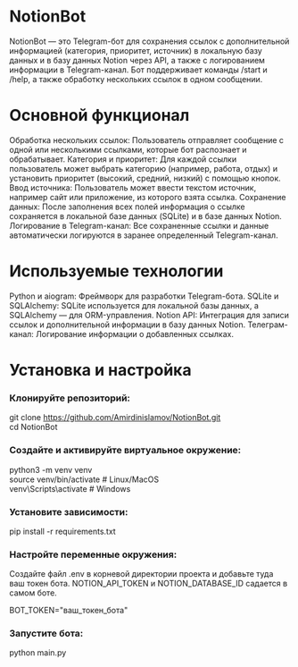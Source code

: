 # NotionBot

NotionBot — это Telegram-бот для сохранения ссылок с дополнительной информацией (категория, приоритет, источник) в локальную базу данных и в базу данных Notion через API, а также с логированием информации в Telegram-канал. Бот поддерживает команды /start и /help, а также обработку нескольких ссылок в одном сообщении.

# Основной функционал

Обработка нескольких ссылок: Пользователь отправляет сообщение с одной или несколькими ссылками, которые бот распознает и обрабатывает.
Категория и приоритет: Для каждой ссылки пользователь может выбрать категорию (например, работа, отдых) и установить приоритет (высокий, средний, низкий) с помощью кнопок.
Ввод источника: Пользователь может ввести текстом источник, например сайт или приложение, из которого взята ссылка.
Сохранение данных: После заполнения всех полей информация о ссылке сохраняется в локальной базе данных (SQLite) и в базе данных Notion.
Логирование в Telegram-канал: Все сохраненные ссылки и данные автоматически логируются в заранее определенный Telegram-канал.

# Используемые технологии

Python и aiogram: Фреймворк для разработки Telegram-бота.
SQLite и SQLAlchemy: SQLite используется для локальной базы данных, а SQLAlchemy — для ORM-управления.
Notion API: Интеграция для записи ссылок и дополнительной информации в базу данных Notion.
Телеграм-канал: Логирование информации о добавленных ссылках.

# Установка и настройка

### Клонируйте репозиторий:
git clone https://github.com/Amirdinislamov/NotionBot.git  
cd NotionBot
### Создайте и активируйте виртуальное окружение:
python3 -m venv venv  
source venv/bin/activate  # Linux/MacOS  
venv\Scripts\activate  # Windows
### Установите зависимости:
pip install -r requirements.txt
### Настройте переменные окружения:
Создайте файл .env в корневой директории проекта и добавьте туда ваш токен бота. NOTION_API_TOKEN и NOTION_DATABASE_ID садается в самом боте.

BOT_TOKEN="ваш_токен_бота"

### Запустите бота:
python main.py